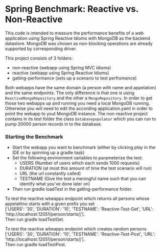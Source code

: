 # Spring Benchmark: Reactive vs. Non-Reactive

This code is intended to measure the performance benefits of a web application using Spring Reactive Idioms
with MongoDB as the backend datastore. MongoDB was chosen as non-blocking operations are already supported by corresponding driver.

This project consists of 3 folders:
- non-reactive (webapp using Spring MVC idioms)
- reactive (webapp using Spring Reactive Idioms)
- gatling-performance (sets up a scenario to test perfromance)

Both webapps have the same domain (a person with name and appelation) and the same endpoints.
The only difference is that one is using  `ReactiveMongoRepository` and the other a `MongoRepository`.
In order to get those two webapps up and running you need a local MongoDB running. Otherwise you will need to edit the according application.yaml
in order to point the webapp to yout MongoDB instance.
The non-reactive project contains in its test folder the class `Databasepopulator` which you can run to pump 20000
person records in to the database.

### Starting the Benchmark

- Start the webapp you want to benchmark (either by clicking *play* in the IDE or by spinning up a gradle task)
- Set the following environment variables to parameterize the test:
    - USERS (Number of users which each sends 1000 requests)
    - DURATION (at most this amount of time the test scenario will run)
    - URL (the url constantly called)
    - TESTNAME (Give the test a meningful name such that you can identify what you've done later on)
- Then run gradle loadTest in the gatling-performance folder.

To test the reactive wbeapps endpoint which returns all persons whose appelattino starts with a given prefix you set  
 ['USERS': '30', 'DURATION': '10', 'TESTNAME': 'Reactive-Test-Get', 'URL': 'http://localhost:12051/person/starts/j'].  
 Then run gradle loadTestGet.

To test the reactive wbeapps endpoint which creates random persons  
 ['USERS': '30', 'DURATION': '10', 'TESTNAME': 'Reactive-Test-Post', 'URL': 'http://localhost:12051/person/starts/j'].  
 Then run gradle loadTestPost.
 
 